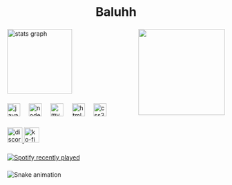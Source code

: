 <h1 align="center">Baluhh</h1>

###

<img align="right" height="200" src="https://i.imgur.com/m7B2y27.jpg"  />

###

<div align="left">
  <img src="https://github-readme-stats.vercel.app/api?username=baluhh&hide_title=false&hide_rank=false&show_icons=true&include_all_commits=true&count_private=true&disable_animations=false&theme=dark&locale=en&hide_border=false&order=1" height="150" alt="stats graph"  />
</div>

###

<div align="left">
  <img src="https://cdn.jsdelivr.net/gh/devicons/devicon/icons/javascript/javascript-original.svg" height="30" alt="javascript logo"  />
  <img width="12" />
  <img src="https://cdn.jsdelivr.net/gh/devicons/devicon/icons/nodejs/nodejs-original.svg" height="30" alt="nodejs logo"  />
  <img width="12" />
  <img src="https://cdn.jsdelivr.net/gh/devicons/devicon/icons/mysql/mysql-original.svg" height="30" alt="mysql logo"  />
  <img width="12" />
  <img src="https://cdn.jsdelivr.net/gh/devicons/devicon/icons/html5/html5-original.svg" height="30" alt="html5 logo"  />
  <img width="12" />
  <img src="https://cdn.jsdelivr.net/gh/devicons/devicon/icons/css3/css3-original.svg" height="30" alt="css3 logo"  />
</div>

###

<div align="left">
  <a href="https://unalomvan.hu" target="_blank">
    <img src="https://img.shields.io/static/v1?message=Discord&logo=discord&label=Unalom%20Van&color=7289da&logoColor=&labelColor=292326&style=for-the-badge" height="35" alt="discord logo"  />
  </a>
  <a href="https://ko-fi.com/unalomvan" target="_blank">
    <img src="https://img.shields.io/static/v1?message=Ko-fi&logo=ko-fi&label=T%C3%A1mogat%C3%A1s&color=F16061&logoColor=&labelColor=292326&style=for-the-badge" height="35" alt="ko-fi logo"  />
  </a>
</div>

###

<div align="left">
  <a href="https://open.spotify.com/user/31tk7yhvcc7ffvkomxui53gry62y">
    <img src="https://spotify-recently-played-readme.vercel.app/api?user=31tk7yhvcc7ffvkomxui53gry62y&count=3&unique=false" alt="Spotify recently played"  />
  </a>
</div>

###

<img src="https://raw.githubusercontent.com/baluhh/baluhh/output/snake.svg" alt="Snake animation" />

###
